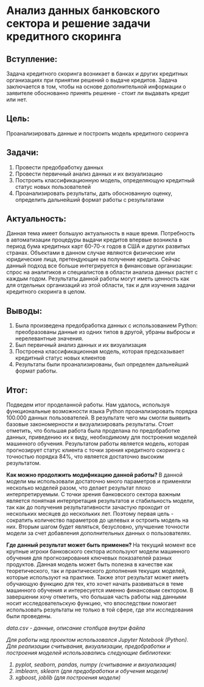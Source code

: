 # Анализ данных банковского сектора и решение задачи кредитного скоринга 

## Вступление:

Задача кредитного скоринга возникает в банках и других кредитных организациях при принятии решений о выдаче кредитов. Задача заключается в том, чтобы на основе дополнительной информации о заявителе обоснованно принять решение - стоит ли выдавать кредит или нет.

## Цель: 
Проанализировать данные и построить модель кредитного скоринга

## Задачи:

1. Провести предобработку данных
2. Провести первичный анализ данных и их визуализацию
3. Построить классификационную модель, определяющую кредитный статус новых пользователей
4. Проанализировать результаты, дать обоснованную оценку, определить дальнейший формат работы с результатами

## Актуальность: 

Данная тема имеет большую актуальность в наше время. Потребность в автоматизации процедуры выдачи кредитов впервые возникла в период бума кредитных карт 60-70-х годов в США и других развитых странах. Объектами в данном случае являются физические или юридические лица, претендующие на получение кредита. 
Сейчас данный подход все больше интегрируется в финансовые организации: спрос на аналитиков и специалистов в области анализа данных растет с каждым годом. Результаты данной работы могут иметь ценность как для отдельных организаций из этой области, так и для изучения задачи кредитного скоринга в целом.

## Выводы:

1. Была произведена предобработка данных с использованием Python: преобразованы данные из одних типов в другой, убраны выбросы и нерелевантные значения.
2. Был первичный анализ данных и их визуализация
3. Построена классификационная модель, которая предсказывает кредитный статус новых клиентов
4. Результаты были проанализированы, был определен дальнейший формат работы.

## Итог:

Подведем итог проделанной работы. Нам удалось, используя функциональные возможности языка Python проанализировать порядка 100.000 данных пользователей. В результате чего мы смогли выявить базовые закономерности и визуализировать результаты. Стоит отметить, что большая работа была проделана по предобработке данных, приведению их к виду, необходимому для построения моделей машинного обучения. Результатом работы является модель, которая прогнозирует статус клиента с точки зрения кредитного скоринга с точностью порядка 84%, что является достаточно высоким результатом. 

<b> Как можно продолжить модификацию данной работы? </b> В данной модели мы использовали достаточно много параметров и применяли несколько моделей разом, что делает результат плохо интерпретируемым. С точки зрения банковского сектора важным является понятная интерпретация результатов и стабильность модели, так как до получения результативности зачастую проходит от нескольких месяцев до нескольких лет. Поэтому первая цель - сократить количество параметров до целевых и остроить модель на них. Вторым шагом будет являться, безусловно, улучшение точности модели за счет добавления дополнительных данных о пользователях.

<b> Где данный результат может быть применен? </b> На текущий момент все крупные игроки банковского сектора используют модели машинного обучения для прогнозирования ключевых показателей разных продуктов. Данная модель может быть полезна в качестве как теоретического, так и практического дополнения текущих моделей, которые используют на практике. Также этот результат может иметь обучающую функцию для тех, кто хочет начать развиваться в теме машинного обучения и интересуется именно финансовым сектором. В завершении хочу отметить, что большая часть работы над данными носит исследовательскую функцию, что впоследствии помогает использовать результаты не только в той сфере, где эти исследования были проведены.

<i> 
data.csv - данные, описание столбцов внутри файла

Для работы над проектом использовался Jupyter Notebook (Python). Для реализации считывания, визуализации, предобработки и построения моделей использовались следующие библиотеки: 

1. pyplot, seaborn, pandas, numpy (считывание и визуализация)
2. imblearn, sklearn (для предобработки и обучения модели)
3. xgboost, joblib (для построения модели)
</i>


